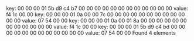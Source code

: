 key:
00 00 00 01 5b d9 c4 b7  00 00 00 00 00 00 00 00
00 00 00 00
value:
f4 1c 00 00
key:
00 00 00 01 0a 00 00 7c  00 00 00 00 00 00 00 00
00 00 00 00
value:
07 54 00 00
key:
00 00 00 01 0a 00 01 8a  00 00 00 00 00 00 00 00
00 00 00 00
value:
f4 1c 00 00
key:
00 00 00 01 5b d9 c4 bd  00 00 00 00 00 00 00 00
00 00 00 00
value:
07 54 00 00
Found 4 elements
